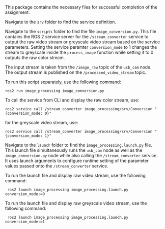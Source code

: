 This package contains the necessary files for successful completion of the assignment.

Navigate to the ```srv``` folder to find the service definition.

Navigate to the ```scripts``` folder to find the file ```image_conversion.py```. This file contains the ROS 2 service server for the ```/stream_converter``` service to output the raw video stream or greyscale video stream based on the service parameters. Setting the service paramter ```conversion_mode``` to 1 changes the stream to greyscale inside the ```process_image``` function while setting it to 0 outputs the raw color stream.

The input stream is taken from the ```/image_raw``` topic of the ```usb_cam``` node. The output stream is published on the ```/processed_video_stream``` topic.

To run this script separately, use the following command: 

    ros2 run image_processing image_conversion.py

To call the service from CLI and display the raw color stream, use:

    ros2 service call /stream_converter image_processing/srv/Conversion "{conversion_mode: 0}"

for the greyscale video stream, use:

    ros2 service call /stream_converter image_processing/srv/Conversion "{conversion_mode: 1}"


Navigate to the ```launch``` folder to find the ```image_processing.launch.py``` file. This launch file simultaneously runs the ```usb_cam``` node as well as the ```image_conversion.py``` node while also calling the ```/stream_converter``` service. It uses launch arguments to configure runtime setting of the parameter values passed onto the ```/stream_converter``` service. 

To run the launch file and display raw video stream, use the following command:
    
     ros2 launch image_processing image_processing.launch.py conversion_mode:=0

To run the launch file and display raw greyscale video stream, use the following command:

     ros2 launch image_processing image_processing.launch.py conversion_mode:=1